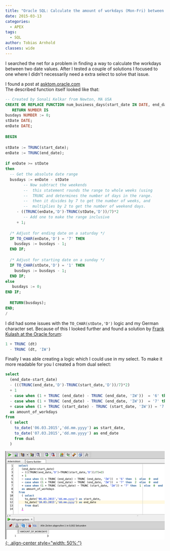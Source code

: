 ```yaml
---
title: "Oracle SQL: Calculate the amount of workdays (Mon-Fri) between two dates"
date: 2015-03-13
categories:
  - APEX
tags:
  - SQL
author: Tobias Arnhold
classes: wide
---
```

I searched the net for a problem in finding a way to calculate the workdays between two date values. After I tested a couple of solutions I focused to one where I didn't necessarily need a extra select to solve that issue.

I found a post at <a href="https://asktom.oracle.com/pls/asktom/f?p=100:11:0::::P11_QUESTION_ID:185012348071#4130581022354" rel="noopener noreferrer" target="_blank">asktom.oracle.com</a>  
The described function itself looked like that:

```sql
-- Created by Sonali Kelkar from Newton, MA USA
CREATE OR REPLACE FUNCTION num_business_days(start_date IN DATE, end_date IN DATE)
   RETURN NUMBER IS
busdays NUMBER := 0;
stDate DATE;
enDate DATE;

BEGIN

stDate := TRUNC(start_date);
enDate := TRUNC(end_date);

if enDate >= stDate
then
  -- Get the absolute date range
  busdays := enDate - stDate
        -- Now subtract the weekends
        --  this statement rounds the range to whole weeks (using
        --  TRUNC and determines the number of days in the range.
        --  then it divides by 7 to get the number of weeks, and
        --  multiplies by 2 to get the number of weekend days.
     - ((TRUNC(enDate,'D')-TRUNC(stDate,'D'))/7)*2
        -- Add one to make the range inclusive
     + 1;

  /* Adjust for ending date on a saturday */
  IF TO_CHAR(enDate,'D') = '7' THEN
    busdays := busdays - 1;
  END IF;

  /* Adjust for starting date on a sunday */
  IF TO_CHAR(stDate,'D') = '1' THEN
    busdays := busdays - 1;
  END IF;
else
   busdays := 0;
END IF;

  RETURN(busdays);
END;
/
```

I did had some issues with the `TO_CHAR(stDate,'D')` logic and my German character set.
Because of this I looked further and found a solution by <a href="https://community.oracle.com/thread/2207756" rel="noopener noreferrer" target="_blank">Frank Kulash at the Oracle forum</a>:

```sql
1 + TRUNC (dt)
  - TRUNC (dt, 'IW')
```

Finally I was able creating a logic which I could use in my select. To make it more readable for you I created a from dual select:

```sql
select 
  (end_date-start_date)
  - (((TRUNC(end_date,'D')-TRUNC(start_date,'D'))/7)*2)
  + 1
  - case when (1 + TRUNC (end_date) - TRUNC (end_date, 'IW'))  = '6' then  1  else  0  end
  - case when (1 + TRUNC (end_date) - TRUNC (end_date, 'IW'))  = '7' then  2  else  0  end
  + case when (1 + TRUNC (start_date) - TRUNC (start_date, 'IW')) = '7' then  1  else  0  end
  as amount_of_workdays
from 
  ( select
    to_date('06.03.2015','dd.mm.yyyy') as start_date,
    to_date('07.03.2015','dd.mm.yyyy') as end_date
    from dual
  )
 ```

[![oracle-sql-calculate-amount-of-workdays-01](/assets/images/posts/2015-03-13-oracle-sql-calculate-amount-of-workdays-01.webp){: .align-center style="width: 50%;"}](/assets/images/posts/2015-03-13-oracle-sql-calculate-amount-of-workdays-01.webp)
